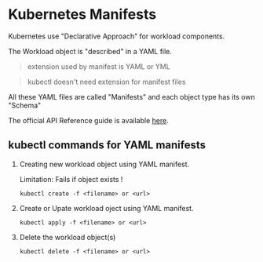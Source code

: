 # Kubernetes Manifests

Kubernetes use "Declarative Approach" for workload components.

The Workload object is "described" in a YAML file.

> extension used by manifest is YAML or YML

> kubectl doesn't need extension for manifest files

All these YAML files are called "Manifests" and each object type has its own "Schema"

The official API Reference guide is available [here](https://v1-24.docs.kubernetes.io/docs/reference/generated/kubernetes-api/v1.24/).

## kubectl commands for YAML manifests

1.	Creating new workload object using YAML manifest.

	Limitation: Fails if object exists !

	`kubectl create -f <filename> or <url>`

1.	Create or Upate workload oject using YAML manifest.

	`kubectl apply -f <filename> or <url>`

1.	Delete the workload object(s)

	`kubectl delete -f <filename> or <url>`
